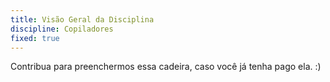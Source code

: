 ```yaml
---
title: Visão Geral da Disciplina
discipline: Copiladores
fixed: true
---
```


Contribua para preenchermos essa cadeira, caso você já tenha pago ela. :)